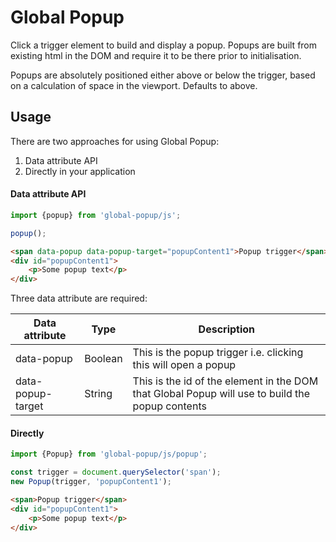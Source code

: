 # Global Popup

Click a trigger element to build and display a popup. Popups are built from existing html in the DOM and require it to be there prior to initialisation.

Popups are absolutely positioned either above or below the trigger, based on a calculation of space in the viewport. Defaults to above.

## Usage
There are two approaches for using Global Popup:
1. Data attribute API
2. Directly in your application

#### Data attribute API

```javascript
import {popup} from 'global-popup/js';

popup();
```

```html
<span data-popup data-popup-target="popupContent1">Popup trigger</span>
<div id="popupContent1">
    <p>Some popup text</p>
</div>			
```

Three data attribute are required:

| Data attribute     | Type    | Description |
|--------------------|---------|-------------|
| data-popup         | Boolean | This is the popup trigger i.e. clicking this will open a popup |
| data-popup-target  | String  | This is the id of the element in the DOM that Global Popup will use to build the popup contents |

#### Directly

```javascript
import {Popup} from 'global-popup/js/popup';

const trigger = document.querySelector('span');
new Popup(trigger, 'popupContent1');
```

```html
<span>Popup trigger</span>
<div id="popupContent1">
    <p>Some popup text</p>
</div>			
```
